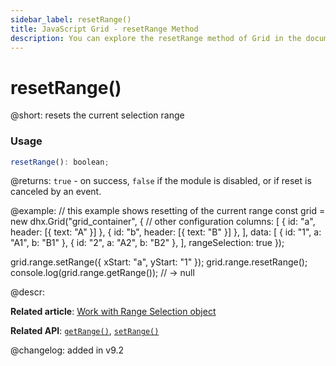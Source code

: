 ```yaml
---
sidebar_label: resetRange()
title: JavaScript Grid - resetRange Method 
description: You can explore the resetRange method of Grid in the documentation of the DHTMLX JavaScript UI library. Browse developer guides and API reference, try out code examples and live demos, and download a free 30-day evaluation version of DHTMLX Suite.
---
```


# resetRange()

@short: resets the current selection range

### Usage

~~~jsx
resetRange(): boolean;
~~~

@returns:
`true` - on success, `false` if the module is disabled, or if reset is canceled by an event.


@example:
// this example shows resetting of the current range 
const grid = new dhx.Grid("grid_container", {
    // other configuration
    columns: [
        { id: "a", header: [{ text: "A" }] },
        { id: "b", header: [{ text: "B" }] },
    ],
    data: [
        { id: "1", a: "A1", b: "B1" },
        { id: "2", a: "A2", b: "B2" },
    ],
    rangeSelection: true
});

grid.range.setRange({ xStart: "a", yStart: "1" });
grid.range.resetRange();
console.log(grid.range.getRange()); // -> null

@descr:

**Related article**: [Work with Range Selection object](grid/usage_range_selection.md)

**Related API**: [`getRange()`](grid/api/rangeselection/rangeselection_getrange_method.md), [`setRange()`](grid/api/rangeselection/rangeselection_setrange_method.md)

@changelog:
added in v9.2